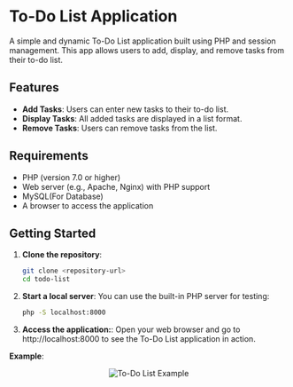 # To-Do List Application

A simple and dynamic To-Do List application built using PHP and session management. This app allows users to add, display, and remove tasks from their to-do list.

## Features

- **Add Tasks**: Users can enter new tasks to their to-do list.
- **Display Tasks**: All added tasks are displayed in a list format.
- **Remove Tasks**: Users can remove tasks from the list.

## Requirements

- PHP (version 7.0 or higher)
- Web server (e.g., Apache, Nginx) with PHP support
- MySQL(For Database)
- A browser to access the application

## Getting Started

1. **Clone the repository**:

   ```bash
   git clone <repository-url>
   cd todo-list
   ```

2. **Start a local server**:
   You can use the built-in PHP server for testing:
   ```bash
   php -S localhost:8000
   ```
3. **Access the application:**:
   Open your web browser and go to http://localhost:8000 to see the To-Do List application in action.

**Example**:

<div style="text-align: center;"> <img src="https://github.com/user-attachments/assets/667d2602-71ab-4959-9dba-ac47ef9f2591" alt="To-Do List Example" /> </div>
